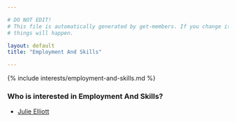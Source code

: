 ```yaml
---

# DO NOT EDIT!
# This file is automatically generated by get-members. If you change it, bad
# things will happen.

layout: default
title: "Employment And Skills"

---
```


{% include interests/employment-and-skills.md %}

### Who is interested in Employment And Skills?


* [Julie Elliott](/members/julie-elliott.html)
